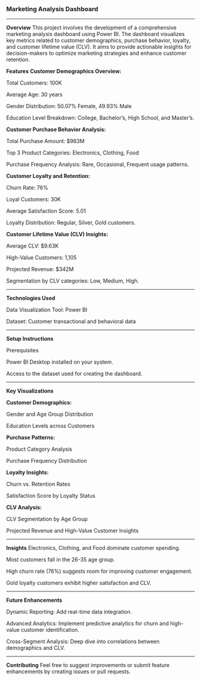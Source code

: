 ### **Marketing Analysis Dashboard**

---

**Overview**
This project involves the development of a comprehensive marketing analysis dashboard using Power BI. The dashboard visualizes key metrics related to customer demographics, purchase behavior, loyalty, and customer lifetime value (CLV). It aims to provide actionable insights for decision-makers to optimize marketing strategies and enhance customer retention.

**Features**
**Customer Demographics Overview:**

Total Customers: 100K

Average Age: 30 years

Gender Distribution: 50.07% Female, 49.93% Male

Education Level Breakdown: College, Bachelor’s, High School, and Master’s.

**Customer Purchase Behavior Analysis:**

Total Purchase Amount: $963M

Top 3 Product Categories: Electronics, Clothing, Food

Purchase Frequency Analysis: Rare, Occasional, Frequent usage patterns.

**Customer Loyalty and Retention:**

Churn Rate: 76%

Loyal Customers: 30K

Average Satisfaction Score: 5.01

Loyalty Distribution: Regular, Silver, Gold customers.

**Customer Lifetime Value (CLV) Insights:**

Average CLV: $9.63K

High-Value Customers: 1,105

Projected Revenue: $342M

Segmentation by CLV categories: Low, Medium, High.

---

**Technologies Used**

Data Visualization Tool: Power BI

Dataset: Customer transactional and behavioral data

---

**Setup Instructions**

Prerequisites

Power BI Desktop installed on your system.

Access to the dataset used for creating the dashboard.

---

**Key Visualizations**

**Customer Demographics:**

Gender and Age Group Distribution

Education Levels across Customers

**Purchase Patterns:**

Product Category Analysis

Purchase Frequency Distribution

**Loyalty Insights:**

Churn vs. Retention Rates

Satisfaction Score by Loyalty Status

**CLV Analysis:**

CLV Segmentation by Age Group

Projected Revenue and High-Value Customer Insights

---

**Insights**
Electronics, Clothing, and Food dominate customer spending.

Most customers fall in the 26-35 age group.

High churn rate (76%) suggests room for improving customer engagement.

Gold loyalty customers exhibit higher satisfaction and CLV.

---

**Future Enhancements**

Dynamic Reporting: Add real-time data integration.

Advanced Analytics: Implement predictive analytics for churn and high-value customer identification.

Cross-Segment Analysis: Deep dive into correlations between demographics and CLV.

---

**Contributing**
Feel free to suggest improvements or submit feature enhancements by creating issues or pull requests.

